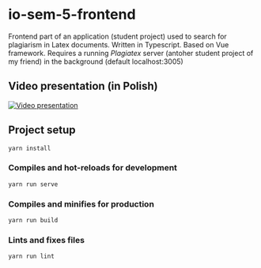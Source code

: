 # io-sem-5-frontend
Frontend part of an application (student project) used to search for plagiarism in Latex documents.
Written in Typescript. Based on Vue framework.
Requires a running *Plagiatex* server (antoher student project of my friend) in the background (default localhost:3005)

## Video presentation (in Polish)
[![Video presentation](https://img.youtube.com/vi/hve6abmFo_Q/0.jpg)](https://www.youtube.com/watch?v=hve6abmFo_Q)

## Project setup
```
yarn install
```

### Compiles and hot-reloads for development
```
yarn run serve
```

### Compiles and minifies for production
```
yarn run build
```

### Lints and fixes files
```
yarn run lint
```
